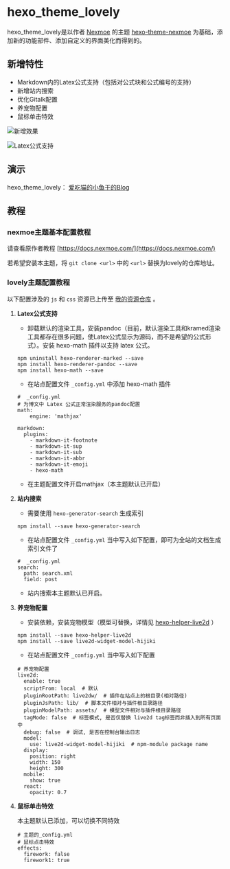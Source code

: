 # hexo_theme_lovely

hexo_theme_lovely是以作者 [Nexmoe](https://github.com/nexmoe) 的主题 [hexo-theme-nexmoe](https://github.com/theme-nexmoe/hexo-theme-nexmoe) 为基础，添加新的功能部件、添加自定义的界面美化而得到的。

## 新增特性

- Markdown内的Latex公式支持（包括对公式块和公式编号的支持）
- 新增站内搜索
- 优化Gitalk配置
- 养宠物配置
- 鼠标单击特效

![新增效果](https://gitee.com/Su-Lemon/sources/raw/master/imgs/blog/20210226115452.jpg)

![Latex公式支持](https://gitee.com/Su-Lemon/sources/raw/master/imgs/blog/20210226115722.jpg)

## 演示

hexo_theme_lovely： [爱吃猫的小鱼干的Blog](https://su-lemon.gitee.io/) 

## 教程

### nexmoe主题基本配置教程

请查看原作者教程 [https://docs.nexmoe.com/](https://docs.nexmoe.com/) 

若希望安装本主题，将 `git clone <url>` 中的 `<url>` 替换为lovely的仓库地址。

### lovely主题配置教程

以下配置涉及的 `js` 和 `css` 资源已上传至 [我的资源仓库](https://github.com/Su-Lemon/sources) 。

1. **Latex公式支持**

   - 卸载默认的渲染工具，安装pandoc（目前，默认渲染工具和kramed渲染工具都存在很多问题，使Latex公式显示为源码，而不是希望的公式形式）。安装 hexo-math 插件以支持 latex 公式。

   ```
   npm uninstall hexo-renderer-marked --save
   npm install hexo-renderer-pandoc --save
   npm install hexo-math --save
   ```

   - 在站点配置文件  `_config.yml` 中添加 hexo-math 插件

   ```
   #  _config.yml
   # 为博文中 Latex 公式正常渲染服务的pandoc配置
   math:
       engine: 'mathjax'
   
   markdown:
     plugins:
       - markdown-it-footnote
       - markdown-it-sup
       - markdown-it-sub
       - markdown-it-abbr
       - markdown-it-emoji
       - hexo-math
   ```

   - 在主题配置文件开启mathjax（本主题默认已开启）

2. **站内搜索**

   -  需要使用 `hexo-generator-search` 生成索引

   ```
   npm install --save hexo-generator-search
   ```

   - 在站点配置文件 `_config.yml` 当中写入如下配置，即可为全站的文档生成索引文件了

   ```
   #  _config.yml
   search:
     path: search.xml
     field: post
   ```

   - 站内搜索本主题默认已开启。

3. **养宠物配置**

   - 安装依赖，安装宠物模型（模型可替换，详情见  [hexo-helper-live2d](https://github.com/EYHN/hexo-helper-live2d) ）

   ```
   npm install --save hexo-helper-live2d
   npm install --save live2d-widget-model-hijiki
   ```

   - 在站点配置文件 `_config.yml` 当中写入如下配置

   ```
   # 养宠物配置
   live2d:
     enable: true
     scriptFrom: local  # 默认
     pluginRootPath: live2dw/  # 插件在站点上的根目录(相对路径)
     pluginJsPath: lib/  # 脚本文件相对与插件根目录路径
     pluginModelPath: assets/  # 模型文件相对与插件根目录路径
     tagMode: false  # 标签模式, 是否仅替换 live2d tag标签而非插入到所有页面中
     debug: false  # 调试, 是否在控制台输出日志
     model:
       use: live2d-widget-model-hijiki  # npm-module package name
     display:
       position: right
       width: 150
       height: 300
     mobile:
       show: true
     react:
       opacity: 0.7
   ```

4. **鼠标单击特效**

   本主题默认已添加，可以切换不同特效

   ```
   # 主题的_config.yml
   # 鼠标点击特效
   effects:
     firework: false
     firework1: true
   ```
